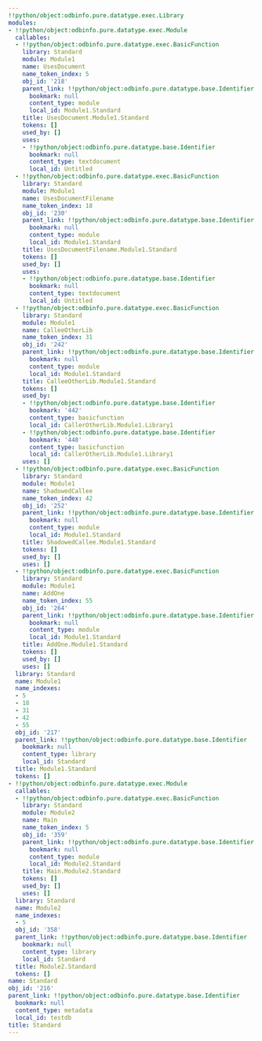 ```yaml
---
!!python/object:odbinfo.pure.datatype.exec.Library
modules:
- !!python/object:odbinfo.pure.datatype.exec.Module
  callables:
  - !!python/object:odbinfo.pure.datatype.exec.BasicFunction
    library: Standard
    module: Module1
    name: UsesDocument
    name_token_index: 5
    obj_id: '218'
    parent_link: !!python/object:odbinfo.pure.datatype.base.Identifier
      bookmark: null
      content_type: module
      local_id: Module1.Standard
    title: UsesDocument.Module1.Standard
    tokens: []
    used_by: []
    uses:
    - !!python/object:odbinfo.pure.datatype.base.Identifier
      bookmark: null
      content_type: textdocument
      local_id: Untitled
  - !!python/object:odbinfo.pure.datatype.exec.BasicFunction
    library: Standard
    module: Module1
    name: UsesDocumentFilename
    name_token_index: 18
    obj_id: '230'
    parent_link: !!python/object:odbinfo.pure.datatype.base.Identifier
      bookmark: null
      content_type: module
      local_id: Module1.Standard
    title: UsesDocumentFilename.Module1.Standard
    tokens: []
    used_by: []
    uses:
    - !!python/object:odbinfo.pure.datatype.base.Identifier
      bookmark: null
      content_type: textdocument
      local_id: Untitled
  - !!python/object:odbinfo.pure.datatype.exec.BasicFunction
    library: Standard
    module: Module1
    name: CalleeOtherLib
    name_token_index: 31
    obj_id: '242'
    parent_link: !!python/object:odbinfo.pure.datatype.base.Identifier
      bookmark: null
      content_type: module
      local_id: Module1.Standard
    title: CalleeOtherLib.Module1.Standard
    tokens: []
    used_by:
    - !!python/object:odbinfo.pure.datatype.base.Identifier
      bookmark: '442'
      content_type: basicfunction
      local_id: CallerOtherLib.Module1.Library1
    - !!python/object:odbinfo.pure.datatype.base.Identifier
      bookmark: '448'
      content_type: basicfunction
      local_id: CallerOtherLib.Module1.Library1
    uses: []
  - !!python/object:odbinfo.pure.datatype.exec.BasicFunction
    library: Standard
    module: Module1
    name: ShadowedCallee
    name_token_index: 42
    obj_id: '252'
    parent_link: !!python/object:odbinfo.pure.datatype.base.Identifier
      bookmark: null
      content_type: module
      local_id: Module1.Standard
    title: ShadowedCallee.Module1.Standard
    tokens: []
    used_by: []
    uses: []
  - !!python/object:odbinfo.pure.datatype.exec.BasicFunction
    library: Standard
    module: Module1
    name: AddOne
    name_token_index: 55
    obj_id: '264'
    parent_link: !!python/object:odbinfo.pure.datatype.base.Identifier
      bookmark: null
      content_type: module
      local_id: Module1.Standard
    title: AddOne.Module1.Standard
    tokens: []
    used_by: []
    uses: []
  library: Standard
  name: Module1
  name_indexes:
  - 5
  - 18
  - 31
  - 42
  - 55
  obj_id: '217'
  parent_link: !!python/object:odbinfo.pure.datatype.base.Identifier
    bookmark: null
    content_type: library
    local_id: Standard
  title: Module1.Standard
  tokens: []
- !!python/object:odbinfo.pure.datatype.exec.Module
  callables:
  - !!python/object:odbinfo.pure.datatype.exec.BasicFunction
    library: Standard
    module: Module2
    name: Main
    name_token_index: 5
    obj_id: '359'
    parent_link: !!python/object:odbinfo.pure.datatype.base.Identifier
      bookmark: null
      content_type: module
      local_id: Module2.Standard
    title: Main.Module2.Standard
    tokens: []
    used_by: []
    uses: []
  library: Standard
  name: Module2
  name_indexes:
  - 5
  obj_id: '358'
  parent_link: !!python/object:odbinfo.pure.datatype.base.Identifier
    bookmark: null
    content_type: library
    local_id: Standard
  title: Module2.Standard
  tokens: []
name: Standard
obj_id: '216'
parent_link: !!python/object:odbinfo.pure.datatype.base.Identifier
  bookmark: null
  content_type: metadata
  local_id: testdb
title: Standard
---
```

